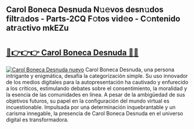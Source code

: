 ## Carol Boneca Desnuda N𝚞𝚎vos desn𝚞dos filtr𝚊dos - Parts-2CQ F𝚘tos vid𝚎o - C𝚘ntenido atr𝚊ctivo mkEZu

# <h2><a href="http://mb6dk5.tromn.icu/?c=Carol+Boneca+Desnuda">🔗👉👉👉 Carol Boneca Desnuda 🔗🔗</a></h2>

[![Carol Boneca Desnuda nuevo](https://i.imgur.com/pEAQMta.gif)](http://mb6dk5.tromn.icu/?c=Carol+Boneca+Desnuda)
Carol Boneca Desnuda, una persona intrigante y enigmática, desafía la categorización simple. Su uso innovador de los medios digitales para la autopresentación ha cautivado y enfurecido a los críticos, estimulando debates sobre el consentimiento, la moralidad y la esencia de las comunidades en línea. A pesar de la ambigüedad de sus objetivos futuros, su papel en la configuración del mundo virtual es incuestionable. Impulsada por una determinación inquebrantable y un carisma innegable, la presencia de Carol Boneca Desnuda en el universo digital es transformadora.
